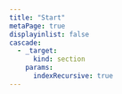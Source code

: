 ```yaml
---
title: "Start"
metaPage: true
displayinlist: false
cascade:
  - _target:
      kind: section
    params:
      indexRecursive: true
---
```


